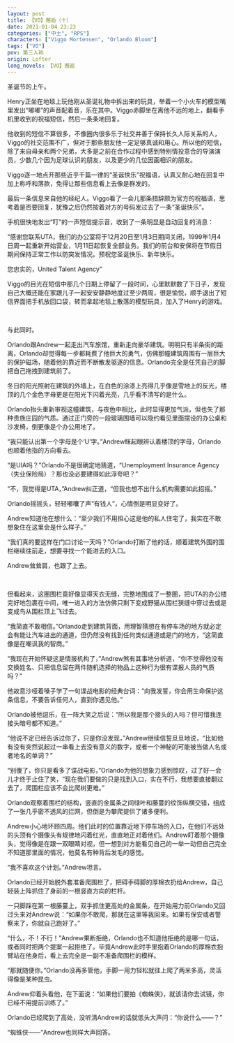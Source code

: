 ```yaml
---
layout: post
title: 【VO】邂逅（十）
date: 2021-01-04 23:23
categories: ["中土", "RPS"]
characters: ["Viggo Mortensen", "Orlando Bloom"]
tags: ["VO"]
pov: 第三人称
origin: Lofter
long_novels: 【VO】邂逅
---
```


圣诞节的上午。

Henry正坐在地毯上玩他刚从圣诞礼物中拆出来的玩具，举着一个小火车的模型嘴里发出“嘟嘟”的声音配着音，乐在其中。Viggo赤脚坐在离他不远的地上，翻看手机里收到的祝福短信，然后一条条地回复。

他收到的短信不算很多，不像圈内很多乐于社交并善于保持长久人际关系的人，Viggo的社交范围不广，但对于那些朋友他一定足够真诚和用心。所以他的短信，除了来自母亲和两个兄弟，大多是之前在合作过程中感到特别情投意合的导演演员，少数几个因为足球认识的朋友，以及更少的几位因画相识的朋友。

Viggo逐一地点开那些近乎千篇一律的“圣诞快乐”祝福语，认真又耐心地在回复中加上称呼和落款，免得让那些信息看上去像是群发的。

最后一条信息来自他的经纪人。Viggo看了一会儿那条措辞颇为官方的祝福语，思考着是否要回复，犹豫之后仍然按着对方的号码发过去了一条“圣诞快乐”。

手机很快地发出“叮”的一声短信提示音，收到了一条明显是自动回复的消息：

“感谢您联系UTA，我们的办公室将于12月20日至1月3日期间关闭，1999年1月4日周一起重新开始营业，1月11日起恢复全部业务。我们的前台和安保将在节假日期间保持正常工作以防突发情况。预祝您圣诞快乐、新年快乐。

您忠实的，United Talent Agency”

Viggo的目光在短信中那几个日期上停留了一段时间，心里默默数了下日子，发现自己大概还能在家跟儿子一起安安静静地度过至少两周，很是愉悦，顺手退出了短信界面把手机放回口袋，转而拿起地毯上散落的模型玩具，加入了Henry的游戏。

<br>

与此同时。

Orlando跟Andrew一起走出汽车旅馆，重新走向豪华建筑。明明只有半条街的距离，Orlando却觉得每一步都耗费了他巨大的勇气，仿佛那幢建筑周围有一层巨大的保护磁场，随着他的靠近而不断散发驱逐的信息。Orlando完全是任凭自己的脚把自己拖拽到建筑前了。

冬日的阳光照射在建筑的外墙上，在白色的涂漆上亮得几乎像是雪地上的反光，楼顶的几个金色字母更是在阳光下闪着光亮，几乎看不清写的是什么。

Orlando抬头重新审视这幢建筑，与夜色中相比，此时显得更加气派，但也失了那种贵族庄园的气质。通过正门旁的一段玻璃围墙可以隐约看见里面摆设的办公桌和沙发椅，倒更像是个办公用地了。

“我只能认出第一个字母是个‘U’字。”Andrew眯起眼辨认着楼顶的字母，Orlando也顺着他指的方向看去。

“是UIA吗？”Orlando不是很确定地猜道，“Unemployment Insurance Agency（失业保险局）？那也没必要建得如此浮夸吧？”

“不，我觉得是UTA，”Andrew纠正道，“但我也想不出什么机构需要如此招摇。”

Orlando摇摇头，轻轻嘟囔了声“有钱人”，心情倒是明显变好了。

Andrew知道他在想什么：“至少我们不用担心这是他的私人住宅了，我实在不敢想象住在这里会是什么样子。”

“我们真的要这样在门口讨论一天吗？”Orlando打断了他的话，顺着建筑外围的围栏继续往前走，想要寻找一个能进去的入口。

Andrew耸耸肩，也跟了上去。

<br>

但看起来，这圈围栏竟好像显得天衣无缝，完整地围成了一整圈，把UTA的办公楼完好地包裹在中间，唯一进入的方法仿佛只剩下变成野猫从围栏狭缝中穿过去或是变成鸟从围栏顶上飞过去。

“我简直不敢相信。”Orlando走到建筑背面，用理智猜想在有停车场的地方就必定会有能让汽车进出的通道，但仍然没有找到任何类似通道或是门的地方，“这简直像是在嘲讽我的智商。”

“我现在开始怀疑这是情报机构了，”Andrew煞有其事地分析道，“你不觉得他没有交换姓名、只把信息留在两件随机选择的物品上这种行为很有谍报人员的气质吗？”

他故意沙哑着嗓子学了一句谍战电影的经典台词：“向我发誓，你会用生命保护这条信息，不要告诉任何人，直到你遇见他。”

Orlando被他逗乐，在一阵大笑之后说：“所以我是那个接头的人吗？但可惜我连接头暗号都不知道。”

“他说不定已经告诉过你了，只是你没发现，”Andrew继续信誓旦旦地说，“比如他有没有突然说起过一串看上去没有意义的数字，或者一个神秘的可能被当做人名或者地名的单词？”

“别傻了，你只是看多了谍战电影，”Orlando为他的想象力感到惊叹，过了好一会儿才终于止住了笑，“现在我们要做的只是找到入口，实在不行，我想要直接翻过去了，爬围栏应该不会比爬树更难。”

Orlando观察着围栏的结构，竖直的金属条之间绿叶和藤蔓的纹饰纵横交错，组成了一张几乎密不透风的拦网，但倒是为攀爬提供了诸多便利。

Andrew小心地环顾四周。他们此时的位置靠近地下停车场的入口，在他们不远处的头顶有个摄像头有规律地闪着红光，直直地正对着他们。Andrew盯着那个摄像头，觉得像是在跟一双眼睛对视，但一想到对方能看见自己的一举一动但自己完全不知道那里面的情况，他莫名有种背后发毛的感觉。

“我不喜欢这个计划。”Andrew坦言。

Orlando已经开始脱外套准备爬围栏了，把碍手碍脚的厚棉衣扔给Andrew，自己轻装上阵抓住了身前的一根竖直方向的栏杆。

一只脚踩在第一根藤蔓上，双手抓住更高处的金属条，在开始用力前Orlando又回过头来对Andrew说：“如果你不敢爬，那就在这里等我回来。如果有保安或者警察来了，你就自己跑好了。”

“什么，不！不行！”Andrew果断拒绝，Orlando也不知道他拒绝的是哪一句话，或者同时把两个提案一起拒绝了。毕竟Andrew此时手里抱着Orlando的厚棉衣抱臂站在他身后，看上去完全是一副不准备爬围栏的模样。

“那就随便你。”Orlando没再多管他，手脚一用力轻松就往上爬了两米多高，灵活得像是某种昆虫。

Andrew仰着头看他，在下面说：“如果他们要拍《蜘蛛侠》，就该请你去试镜，你已经不用提前训练了。”

Orlando已经爬到了高处，没听清Andrew的话就低头大声问：“你说什么——？”

“蜘蛛侠——”Andrew也同样大声回答。
